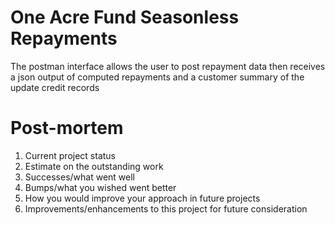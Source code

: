 # One Acre Fund Seasonless Repayments

The postman interface allows the user to post repayment data then  receives a json output of computed repayments and a customer summary
of the update credit records

# Post-mortem 

1. Current project status
2. Estimate on the outstanding work
3. Successes/what went well
4. Bumps/what you wished went better
5. How you would improve your approach in future projects
6. Improvements/enhancements to this project for future consideration




